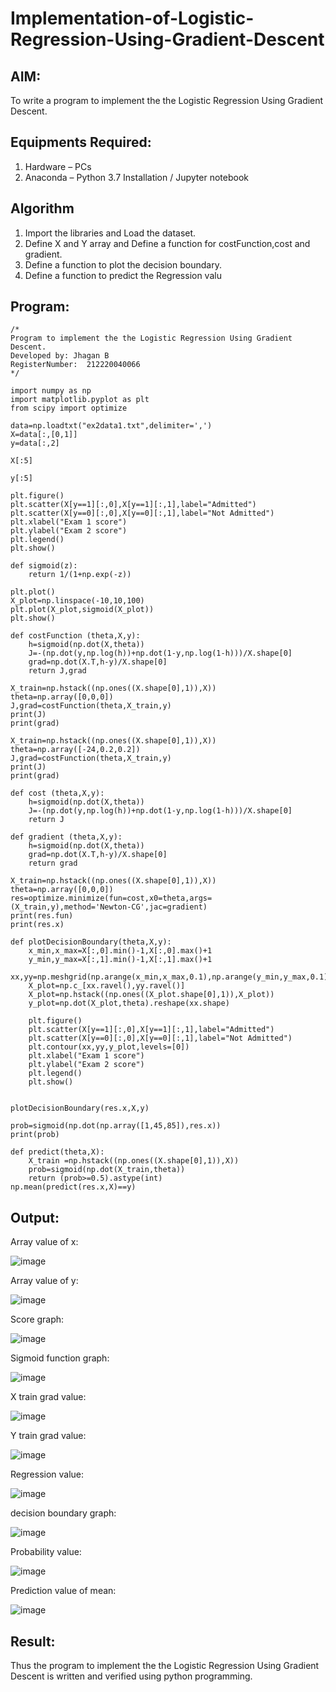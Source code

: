 # Implementation-of-Logistic-Regression-Using-Gradient-Descent

## AIM:
To write a program to implement the the Logistic Regression Using Gradient Descent.

## Equipments Required:
1. Hardware – PCs
2. Anaconda – Python 3.7 Installation / Jupyter notebook

## Algorithm
1. Import the libraries and Load the dataset.
2. Define X and Y array and Define a function for costFunction,cost and gradient.
3. Define a function to plot the decision boundary.
4. Define a function to predict the Regression valu

## Program:
```
/*
Program to implement the the Logistic Regression Using Gradient Descent.
Developed by: Jhagan B
RegisterNumber:  212220040066
*/

import numpy as np
import matplotlib.pyplot as plt
from scipy import optimize

data=np.loadtxt("ex2data1.txt",delimiter=',')
X=data[:,[0,1]]
y=data[:,2]

X[:5]

y[:5]

plt.figure()
plt.scatter(X[y==1][:,0],X[y==1][:,1],label="Admitted")
plt.scatter(X[y==0][:,0],X[y==0][:,1],label="Not Admitted")
plt.xlabel("Exam 1 score")
plt.ylabel("Exam 2 score")
plt.legend()
plt.show()

def sigmoid(z):
    return 1/(1+np.exp(-z))

plt.plot()
X_plot=np.linspace(-10,10,100)
plt.plot(X_plot,sigmoid(X_plot))
plt.show()

def costFunction (theta,X,y):
    h=sigmoid(np.dot(X,theta))
    J=-(np.dot(y,np.log(h))+np.dot(1-y,np.log(1-h)))/X.shape[0]
    grad=np.dot(X.T,h-y)/X.shape[0]
    return J,grad

X_train=np.hstack((np.ones((X.shape[0],1)),X))
theta=np.array([0,0,0])
J,grad=costFunction(theta,X_train,y)
print(J)
print(grad)

X_train=np.hstack((np.ones((X.shape[0],1)),X))
theta=np.array([-24,0.2,0.2])
J,grad=costFunction(theta,X_train,y)
print(J)
print(grad)

def cost (theta,X,y):
    h=sigmoid(np.dot(X,theta))
    J=-(np.dot(y,np.log(h))+np.dot(1-y,np.log(1-h)))/X.shape[0]
    return J

def gradient (theta,X,y):
    h=sigmoid(np.dot(X,theta))
    grad=np.dot(X.T,h-y)/X.shape[0]
    return grad

X_train=np.hstack((np.ones((X.shape[0],1)),X))
theta=np.array([0,0,0])
res=optimize.minimize(fun=cost,x0=theta,args=(X_train,y),method='Newton-CG',jac=gradient)
print(res.fun)
print(res.x)

def plotDecisionBoundary(theta,X,y):
    x_min,x_max=X[:,0].min()-1,X[:,0].max()+1
    y_min,y_max=X[:,1].min()-1,X[:,1].max()+1
    xx,yy=np.meshgrid(np.arange(x_min,x_max,0.1),np.arange(y_min,y_max,0.1))
    X_plot=np.c_[xx.ravel(),yy.ravel()]
    X_plot=np.hstack((np.ones((X_plot.shape[0],1)),X_plot))
    y_plot=np.dot(X_plot,theta).reshape(xx.shape)
    
    plt.figure()
    plt.scatter(X[y==1][:,0],X[y==1][:,1],label="Admitted")
    plt.scatter(X[y==0][:,0],X[y==0][:,1],label="Not Admitted")
    plt.contour(xx,yy,y_plot,levels=[0])
    plt.xlabel("Exam 1 score")
    plt.ylabel("Exam 2 score")
    plt.legend()
    plt.show()


plotDecisionBoundary(res.x,X,y)

prob=sigmoid(np.dot(np.array([1,45,85]),res.x))
print(prob)

def predict(theta,X):
    X_train =np.hstack((np.ones((X.shape[0],1)),X))
    prob=sigmoid(np.dot(X_train,theta))
    return (prob>=0.5).astype(int)
np.mean(predict(res.x,X)==y)
```

## Output:
Array value of x:

![image](https://github.com/jhaganb/-Implementation-of-Logistic-Regression-Using-Gradient-Descent/assets/63654882/199fc4ac-5efc-462a-8772-6a793104031e)

Array value of y:

![image](https://github.com/jhaganb/-Implementation-of-Logistic-Regression-Using-Gradient-Descent/assets/63654882/43b5a59c-3057-4328-bfed-7a0d51fa804d)

Score graph:

![image](https://github.com/jhaganb/-Implementation-of-Logistic-Regression-Using-Gradient-Descent/assets/63654882/6910e0b6-1792-442b-88b4-8f17f7c189f1)

Sigmoid function graph:

![image](https://github.com/jhaganb/-Implementation-of-Logistic-Regression-Using-Gradient-Descent/assets/63654882/ef2323b0-df55-4f91-bc22-0d810d5549ae)

X train grad value:

![image](https://github.com/jhaganb/-Implementation-of-Logistic-Regression-Using-Gradient-Descent/assets/63654882/48e70838-de4f-4f00-be7a-ce45ea60c7f3)

Y train grad value:

![image](https://github.com/jhaganb/-Implementation-of-Logistic-Regression-Using-Gradient-Descent/assets/63654882/ae1ed0df-1d2b-43df-a129-98368a48386a)

Regression value:

![image](https://github.com/jhaganb/-Implementation-of-Logistic-Regression-Using-Gradient-Descent/assets/63654882/5b8d4a44-0b2f-4dad-a52c-65f021c6bd92)

decision boundary graph:

![image](https://github.com/jhaganb/-Implementation-of-Logistic-Regression-Using-Gradient-Descent/assets/63654882/232a9617-72c5-4e2b-8424-f0e23efe8376)

Probability value:

![image](https://github.com/jhaganb/-Implementation-of-Logistic-Regression-Using-Gradient-Descent/assets/63654882/20425408-7d55-4f07-a6cd-38058e0c5655)

Prediction value of mean:

![image](https://github.com/jhaganb/-Implementation-of-Logistic-Regression-Using-Gradient-Descent/assets/63654882/29823a97-e9de-47f9-997f-2f76a335e4e2)

## Result:
Thus the program to implement the the Logistic Regression Using Gradient Descent is written and verified using python programming.

